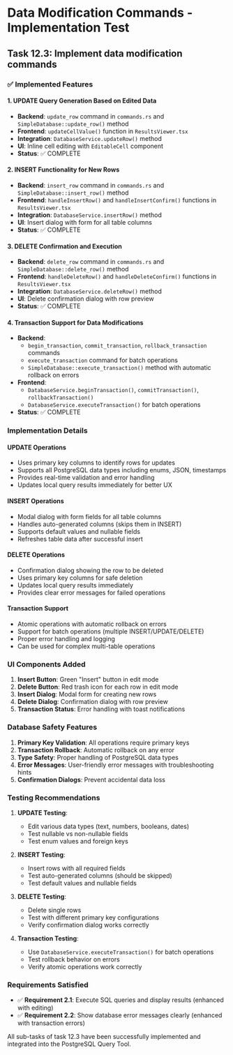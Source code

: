 # Data Modification Commands - Implementation Test

## Task 12.3: Implement data modification commands

### ✅ Implemented Features

#### 1. UPDATE Query Generation Based on Edited Data
- **Backend**: `update_row` command in `commands.rs` and `SimpleDatabase::update_row()` method
- **Frontend**: `updateCellValue()` function in `ResultsViewer.tsx`
- **Integration**: `DatabaseService.updateRow()` method
- **UI**: Inline cell editing with `EditableCell` component
- **Status**: ✅ COMPLETE

#### 2. INSERT Functionality for New Rows
- **Backend**: `insert_row` command in `commands.rs` and `SimpleDatabase::insert_row()` method
- **Frontend**: `handleInsertRow()` and `handleInsertConfirm()` functions in `ResultsViewer.tsx`
- **Integration**: `DatabaseService.insertRow()` method
- **UI**: Insert dialog with form for all table columns
- **Status**: ✅ COMPLETE

#### 3. DELETE Confirmation and Execution
- **Backend**: `delete_row` command in `commands.rs` and `SimpleDatabase::delete_row()` method
- **Frontend**: `handleDeleteRow()` and `handleDeleteConfirm()` functions in `ResultsViewer.tsx`
- **Integration**: `DatabaseService.deleteRow()` method
- **UI**: Delete confirmation dialog with row preview
- **Status**: ✅ COMPLETE

#### 4. Transaction Support for Data Modifications
- **Backend**: 
  - `begin_transaction`, `commit_transaction`, `rollback_transaction` commands
  - `execute_transaction` command for batch operations
  - `SimpleDatabase::execute_transaction()` method with automatic rollback on errors
- **Frontend**: 
  - `DatabaseService.beginTransaction()`, `commitTransaction()`, `rollbackTransaction()`
  - `DatabaseService.executeTransaction()` for batch operations
- **Status**: ✅ COMPLETE

### Implementation Details

#### UPDATE Operations
- Uses primary key columns to identify rows for updates
- Supports all PostgreSQL data types including enums, JSON, timestamps
- Provides real-time validation and error handling
- Updates local query results immediately for better UX

#### INSERT Operations
- Modal dialog with form fields for all table columns
- Handles auto-generated columns (skips them in INSERT)
- Supports default values and nullable fields
- Refreshes table data after successful insert

#### DELETE Operations
- Confirmation dialog showing the row to be deleted
- Uses primary key columns for safe deletion
- Updates local query results immediately
- Provides clear error messages for failed operations

#### Transaction Support
- Atomic operations with automatic rollback on errors
- Support for batch operations (multiple INSERT/UPDATE/DELETE)
- Proper error handling and logging
- Can be used for complex multi-table operations

### UI Components Added

1. **Insert Button**: Green "Insert" button in edit mode
2. **Delete Button**: Red trash icon for each row in edit mode
3. **Insert Dialog**: Modal form for creating new rows
4. **Delete Dialog**: Confirmation dialog with row preview
5. **Transaction Status**: Error handling with toast notifications

### Database Safety Features

1. **Primary Key Validation**: All operations require primary keys
2. **Transaction Rollback**: Automatic rollback on any error
3. **Type Safety**: Proper handling of PostgreSQL data types
4. **Error Messages**: User-friendly error messages with troubleshooting hints
5. **Confirmation Dialogs**: Prevent accidental data loss

### Testing Recommendations

1. **UPDATE Testing**:
   - Edit various data types (text, numbers, booleans, dates)
   - Test nullable vs non-nullable fields
   - Test enum values and foreign keys

2. **INSERT Testing**:
   - Insert rows with all required fields
   - Test auto-generated columns (should be skipped)
   - Test default values and nullable fields

3. **DELETE Testing**:
   - Delete single rows
   - Test with different primary key configurations
   - Verify confirmation dialog works correctly

4. **Transaction Testing**:
   - Use `DatabaseService.executeTransaction()` for batch operations
   - Test rollback behavior on errors
   - Verify atomic operations work correctly

### Requirements Satisfied

- ✅ **Requirement 2.1**: Execute SQL queries and display results (enhanced with editing)
- ✅ **Requirement 2.2**: Show database error messages clearly (enhanced with transaction errors)

All sub-tasks of task 12.3 have been successfully implemented and integrated into the PostgreSQL Query Tool.